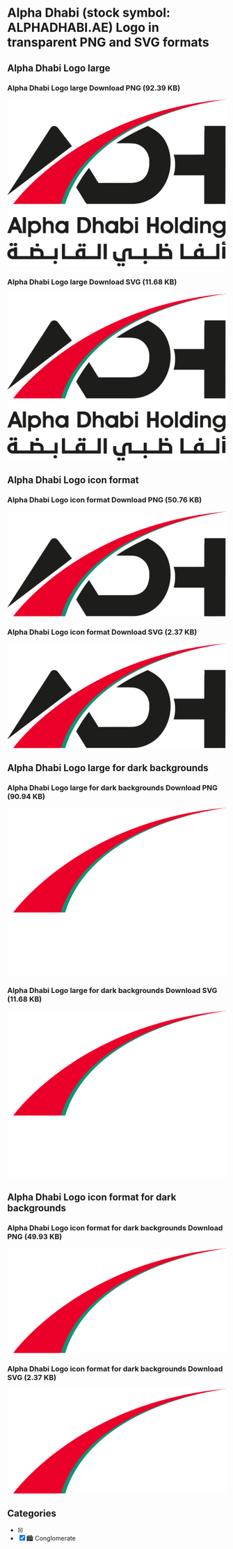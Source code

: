 # Alpha Dhabi (stock symbol: ALPHADHABI.AE) Logo in transparent PNG and SVG formats

## Alpha Dhabi Logo large

### Alpha Dhabi Logo large Download PNG (92.39 KB)

![Alpha Dhabi Logo large Download PNG (92.39 KB)](/img/orig/ALPHADHABI.AE_BIG-83ae139e.png)

### Alpha Dhabi Logo large Download SVG (11.68 KB)

![Alpha Dhabi Logo large Download SVG (11.68 KB)](/img/orig/ALPHADHABI.AE_BIG-bbb42642.svg)

## Alpha Dhabi Logo icon format

### Alpha Dhabi Logo icon format Download PNG (50.76 KB)

![Alpha Dhabi Logo icon format Download PNG (50.76 KB)](/img/orig/ALPHADHABI.AE-38b89331.png)

### Alpha Dhabi Logo icon format Download SVG (2.37 KB)

![Alpha Dhabi Logo icon format Download SVG (2.37 KB)](/img/orig/ALPHADHABI.AE-d7b5ec26.svg)

## Alpha Dhabi Logo large for dark backgrounds

### Alpha Dhabi Logo large for dark backgrounds Download PNG (90.94 KB)

![Alpha Dhabi Logo large for dark backgrounds Download PNG (90.94 KB)](/img/orig/ALPHADHABI.AE_BIG.D-27192d8d.png)

### Alpha Dhabi Logo large for dark backgrounds Download SVG (11.68 KB)

![Alpha Dhabi Logo large for dark backgrounds Download SVG (11.68 KB)](/img/orig/ALPHADHABI.AE_BIG.D-cd89f213.svg)

## Alpha Dhabi Logo icon format for dark backgrounds

### Alpha Dhabi Logo icon format for dark backgrounds Download PNG (49.93 KB)

![Alpha Dhabi Logo icon format for dark backgrounds Download PNG (49.93 KB)](/img/orig/ALPHADHABI.AE.D-a1ed6fd0.png)

### Alpha Dhabi Logo icon format for dark backgrounds Download SVG (2.37 KB)

![Alpha Dhabi Logo icon format for dark backgrounds Download SVG (2.37 KB)](/img/orig/ALPHADHABI.AE.D-4157fe11.svg)



## Categories
- [x] 
- [x] 🏙 Conglomerate

